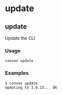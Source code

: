 # update

## update

Update the CLI

### Usage

    convox update

### Examples

    $ convox update
    Updating to 3.0.15... OK